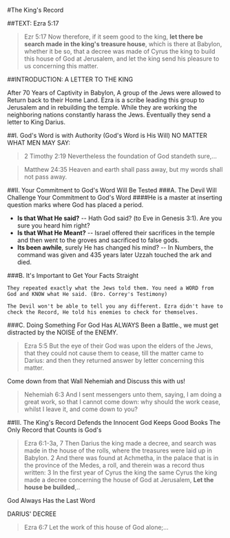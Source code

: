#The King's Record

##TEXT: Ezra 5:17
> Ezr 5:17 Now therefore, if it seem good to the king, **let there be search made in the king's treasure house**, which is there at Babylon, whether it be so, that a decree was made of Cyrus the king to build this house of God at Jerusalem, and let the king send his pleasure to us concerning this matter.


##INTRODUCTION: A LETTER TO THE KING 

After 70 Years of Captivity in Babylon, A group of the Jews were allowed to Return back to their Home Land. Ezra is a scribe leading this group to Jerusalem and in rebuilding the temple. While they are working the neighboring nations constantly harass the Jews. Eventually they send a letter to King Darius.

##I. God's Word is with Authority (God's Word is His Will)
NO MATTER WHAT MEN MAY SAY:
> 2 Timothy 2:19 Nevertheless the foundation of God standeth sure,&hellip;

> Matthew 24:35 Heaven and earth shall pass away, but my words shall not pass away.

##II. Your Commitment to God's Word Will Be Tested
###A. The Devil Will Challenge Your Commitment to God's Word
####He is a master at inserting question marks where God has placed a period. 

- **Is that What He said?** -- Hath God said? (to Eve in Genesis 3:1). Are you sure you heard him right?
- **Is that What He Meant?** -- Israel offered their sacrifices in the temple and then went to the groves and sacrificed to false gods.
- **Its been awhile**, surely He has changed his mind? -- In Numbers, the command was given and 435 years later Uzzah touched the ark and died.

###B. It's Important to Get Your Facts Straight

	They repeated exactly what the Jews told them. You need a WORD from God and KNOW what He said. (Bro. Correy's Testimony)

	The Devil won't be able to tell you any different. Ezra didn't have to check the Record, He told his enemies to check for themselves.

###C. Doing Something For God Has ALWAYS Been a Battle., we must get distracted by the NOISE of the ENEMY.

> Ezra 5:5 But the eye of their God was upon the elders of the Jews, that they could not cause them to cease, till the matter came to Darius: and then they returned answer by letter concerning this matter.

Come down from that Wall Nehemiah and Discuss this with us!
> Nehemiah 6:3 And I sent messengers unto them, saying, I am doing a great work, so that I cannot come down: why should the work cease, whilst I leave it, and come down to you?

##III. The King's Record Defends the Innocent
God Keeps Good Books
The Only Record that Counts is God's

> Ezra 6:1-3a, 7 Then Darius the king made a decree, and search was made in the house of the rolls, where the treasures were laid up in Babylon. 2 And there was found at Achmetha, in the palace that is in the province of the Medes, a roll, and therein was a record thus written: 3 In the first year of Cyrus the king the same Cyrus the king made a decree concerning the house of God at Jerusalem, **Let the house be builded**,..

God Always Has the Last Word

DARIUS' DECREE
> Ezra 6:7 Let the work of this house of God alone;&hellip;